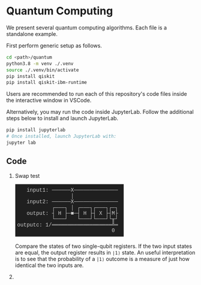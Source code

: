# Quantum Computing

We present several quantum computing algorithms. Each file is a standalone example. 

First perform generic setup as follows.  

```bash
cd <path>/quantum
python3.8 -m venv ./.venv
source ./.venv/bin/activate
pip install qiskit
pip install qiskit-ibm-runtime
```

Users are recommended to run each of this repository's code files inside the interactive window in VSCode.

Alternatively, you may run the code inside JupyterLab. Follow the additional steps below to install and launch JupyterLab. 
```bash
pip install jupyterlab
# Once installed, launch JupyterLab with:
jupyter lab
```

## Code

1. Swap test
   
    ![](docs/_static/swap_test.png)

    Compare the states of two single-qubit registers. If the two input states are equal, the output register results in `∣1⟩` state. An useful interpretation is to see that the probability of a `|1⟩` outcome is a measure of just how identical the two inputs are.

1.  